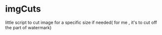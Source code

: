 # imgCuts
little script to cut image for a specific size if needed( for me , it's to cut off the part of watermark)
